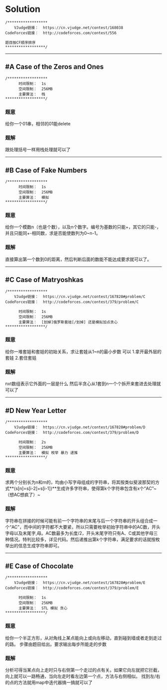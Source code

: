 # Solution
```
/******************
    VJudge链接：  https://cn.vjudge.net/contest/168038
CodeForces链接：  http://codeforces.com/contest/556

题目按CF顺序排序
******************/
```

***

## #A Case of the Zeros and Ones
```
/******************
      时间限制：  1s
      空间限制：  256MB
      主要算法：  栈
******************/
```
### 题意
给你一个01串，相邻的01能delete

### 题解
跟处理括号一样用栈处理就可以了

***
## #B Case of Fake Numbers
```
/******************
      时间限制：  1s
      空间限制：  256MB
      主要算法：  模拟
******************/
```
### 题意
给你一个模数n（也是个数），以及n个数字。编号为基数的只能+，其它的只能-，并且只能同+-相同数，求是否能使数列为0~n-1。

### 题解
直接算出第一个数到0的距离，然后判断后面的数能不能达成要求就可以了。

***
## #C Case of Matryoshkas
```
/******************
    VJudge链接：  https://cn.vjudge.net/contest/167828#problem/C
CodeForces链接：  http://codeforces.com/contest/379/problem/C

      时间限制：  1s
      空间限制：  256MB
      主要算法：  [划掉]俄罗斯套娃[/划掉] 还是模拟加点贪心
******************/
```
### 题意
给你一堆套娃和套娃的初始关系，求让套娃从1~n的最小步数
可以  1.拿开最外层的套娃
     2.套住套娃

### 题解
nxt数组表示它外面的一层是什么
然后半贪心从1套到n一个个拆开来套进去处理就可以了

***
## #D New Year Letter
```
/******************
    VJudge链接：  https://cn.vjudge.net/contest/167828#problem/D
CodeForces链接：  http://codeforces.com/contest/379/problem/D

      时间限制：  2s
      空间限制：  256MB
      主要算法：  模拟 枚举 暴力 递推
******************/
```
### 题意
求两个分别长为n和m的，均由小写字母组成的字符串，将其按类似斐波那契的方式**(s[n]=s[i-2]+s[i-1])**生成许多字符串，使得第k个字符串包含有x个“AC”~（想AC想疯了）~

### 题解
字符串在拼接的时候可能有前一个字符串的末尾与后一个字符串的开头组合成一个“AC”，而中间的字符都不大要紧，所以只需要枚举初始字符串中的AC数，开头字母以及末尾字,母。AC数最多为长度/2，开头末尾字符只有A、C或其他字母三种情况。特判比较多，详见代码。然后递推出第k个字符串，满足要求的话就按枚举出的信息生成字符串即可。
***
## #E Case of Chocolate
```
/******************
    VJudge链接：  https://cn.vjudge.net/contest/167828#problem/E
CodeForces链接：  http://codeforces.com/contest/379/problem/E

      时间限制：  1s
      空间限制：  256MB
      主要算法：  STL 模拟 贪心
******************/
```
### 题意
给你一个半正方形，从对角线上某点能向上或向左移动，直到碰到墙或者走到走过的路。
步骤由题目给出。要求输出每步所能走的步数
### 题解
分析可得当某点向上走时只与右侧第一个走过的点有关。如果它向左就把它拦截，向上就可以一路畅通，当向左走时看左边第一个点，方法与右侧相似。
找到左/右的点的方法就用map中迭代器搞一搞就可以了

```
